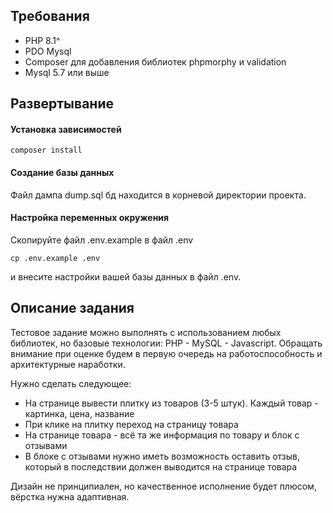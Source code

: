 ## Требования

* PHP 8.1^
* PDO Mysql
* Composer для добавления библиотек phpmorphy и validation
* Mysql 5.7 или выше

## Развертывание

#### Установка зависимостей

```
composer install
```

#### Создание базы данных

Файл дампа dump.sql бд находится в корневой директории проекта.

#### Настройка переменных окружения

Скопируйте файл .env.example в файл .env
```
cp .env.example .env
```
и внесите настройки вашей базы данных в файл .env.

## Описание задания

Тестовое задание можно выполнять с использованием любых библиотек, но базовые технологии: PHP - MySQL - Javascript.
Обращать внимание при оценке будем в первую очередь на работоспособность и архитектурные наработки.


Нужно сделать следующее:
* На странице вывести плитку из товаров (3-5 штук). Каждый товар - картинка, цена, название
* При клике на плитку переход на страницу товара
* На странице товара - всё та же информация по товару и блок с отзывами
* В блоке с отзывами нужно иметь возможность оставить отзыв, который в последствии должен выводится на странице товара

Дизайн не принципиален, но качественное исполнение будет плюсом, вёрстка нужна адаптивная.
